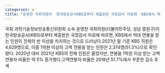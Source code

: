 ```yaml
---
categories: a
title: "윤영찬 국회의원이  한국방송공사KBS로부터 제출받은 국정감사 자료에  KBS에서 억대 연봉"
---
```

국회 과학기술정보방송통신위원회 소속 윤영찬 국회의원(더불어민주당, 성남 중원구)이 한국방송공사(KBS)로부터 제출받은 국정감사 자료에 따르면, KBS에서 억대 연봉을 받는 인원이 전체의 반 이상을 차지하는 것으로 드러났다.2021년 말 기준 KBS 직원은 4,629명으로, 이중 1억원 이상의 고액 연봉을 받는 인원은 2,374명(51.3%)으로 확인됐다. 2020년 대비 2021년 KBS의 전체 인원은 줄었지만, 연봉을 1억원 이상 받는 고액연봉자 비율은 약 5% 증가했다.고액연봉자 비율은 2018년 51.7%에서 꾸준한 감소 추세